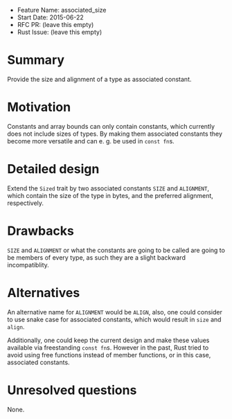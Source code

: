 - Feature Name: associated_size
- Start Date: 2015-06-22
- RFC PR: (leave this empty)
- Rust Issue: (leave this empty)

# Summary

Provide the size and alignment of a type as associated constant.

# Motivation

Constants and array bounds can only contain constants, which currently does not
include sizes of types. By making them associated constants they become more
versatile and can e. g. be used in `const fn`s.

# Detailed design

Extend the `Sized` trait by two associated constants `SIZE` and `ALIGNMENT`,
which contain the size of the type in bytes, and the preferred alignment,
respectively.

# Drawbacks

`SIZE` and `ALIGNMENT` or what the constants are going to be called are going
to be members of every type, as such they are a slight backward incompatiblity.

# Alternatives

An alternative name for `ALIGNMENT` would be `ALIGN`, also, one could consider
to use snake case for associated constants, which would result in `size` and
`align`.

Additionally, one could keep the current design and make these values available
via freestanding `const fn`s. However in the past, Rust tried to avoid using
free functions instead of member functions, or in this case, associated
constants.

# Unresolved questions

None.
